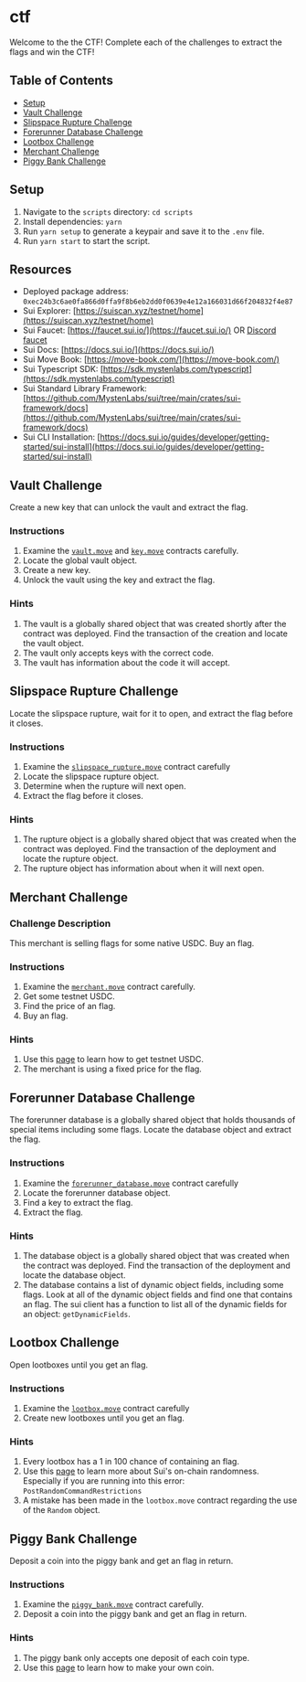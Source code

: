 # ctf
Welcome to the the CTF! Complete each of the challenges to extract the flags and win the CTF!

## Table of Contents 
- [Setup](#setup)
- [Vault Challenge](#vault-challenge)
- [Slipspace Rupture Challenge](#slipspace-rupture-challenge)
- [Forerunner Database Challenge](#forerunner-database-challenge)
- [Lootbox Challenge](#lootbox-challenge)
- [Merchant Challenge](#merchant-challenge)
- [Piggy Bank Challenge](#piggy-bank-challenge)

## Setup

1. Navigate to the `scripts` directory: `cd scripts`
2. Install dependencies: `yarn`
3. Run `yarn setup` to generate a keypair and save it to the `.env` file.
4. Run `yarn start` to start the script.

## Resources

- Deployed package address: `0xec24b3c6ae0fa866d0ffa9f8b6eb2dd0f0639e4e12a166031d66f204832f4e87`
- Sui Explorer: [https://suiscan.xyz/testnet/home](https://suiscan.xyz/testnet/home)
- Sui Faucet: [https://faucet.sui.io/](https://faucet.sui.io/) OR [Discord faucet](https://discord.gg/cKx75xrRMq)
- Sui Docs: [https://docs.sui.io/](https://docs.sui.io/)
- Sui Move Book: [https://move-book.com/](https://move-book.com/)
- Sui Typescript SDK: [https://sdk.mystenlabs.com/typescript](https://sdk.mystenlabs.com/typescript)
- Sui Standard Library Framework: [https://github.com/MystenLabs/sui/tree/main/crates/sui-framework/docs](https://github.com/MystenLabs/sui/tree/main/crates/sui-framework/docs)
- Sui CLI Installation: [https://docs.sui.io/guides/developer/getting-started/sui-install](https://docs.sui.io/guides/developer/getting-started/sui-install)

## Vault Challenge
Create a new key that can unlock the vault and extract the flag.

### Instructions
1. Examine the [`vault.move`](./contracts/sources/vault.move) and [`key.move`](./contracts/sources/key.move) contracts carefully.
2. Locate the global vault object.
3. Create a new key.
4. Unlock the vault using the key and extract the flag.

### Hints
1. The vault is a globally shared object that was created shortly after the contract was deployed. Find the transaction of the creation and locate the vault object.
2. The vault only accepts keys with the correct code.
3. The vault has information about the code it will accept.

## Slipspace Rupture Challenge
Locate the slipspace rupture, wait for it to open, and extract the flag before it closes.

### Instructions
1. Examine the [`slipspace_rupture.move`](./contracts/sources/slipspace_rupture.move) contract carefully
2. Locate the slipspace rupture object. 
3. Determine when the rupture will next open.
4. Extract the flag before it closes.

### Hints
1. The rupture object is a globally shared object that was created when the contract was deployed. Find the transaction of the deployment and locate the rupture object.
2. The rupture object has information about when it will next open. 

## Merchant Challenge 

### Challenge Description
This merchant is selling flags for some native USDC. Buy an flag.

### Instructions
1. Examine the [`merchant.move`](./contracts/sources/merchant.move) contract carefully.
2. Get some testnet USDC.
3. Find the price of an flag.
4. Buy an flag.

### Hints
1. Use this [page](https://sui.io/usdc#start-building) to learn how to get testnet USDC.
2. The merchant is using a fixed price for the flag.

## Forerunner Database Challenge
The forerunner database is a globally shared object that holds thousands of special items including some flags. Locate the database object and extract the flag. 

### Instructions
1. Examine the [`forerunner_database.move`](./contracts/sources/forerunner_database.move) contract carefully
2. Locate the forerunner database object. 
3. Find a key to extract the flag.
4. Extract the flag.

### Hints
1. The database object is a globally shared object that was created when the contract was deployed. Find the transaction of the deployment and locate the database object.
2. The database contains a list of dynamic object fields, including some flags. Look at all of the dynamic object fields and find one that contains an flag. The sui client has a function to list all of the dynamic fields for an object: `getDynamicFields`.

## Lootbox Challenge
Open lootboxes until you get an flag. 

### Instructions
1. Examine the [`lootbox.move`](./contracts/sources/lootbox.move) contract carefully
2. Create new lootboxes until you get an flag.

### Hints
1. Every lootbox has a 1 in 100 chance of containing an flag.
2. Use this [page](https://docs.sui.io/guides/developer/advanced/randomness-onchain#programmable-transaction-block-ptb-restrictions) to learn more about Sui's on-chain randomness. Especially if you are running into this error: `PostRandomCommandRestrictions`
3. A mistake has been made in the `lootbox.move` contract regarding the use of the `Random` object.

## Piggy Bank Challenge
Deposit a coin into the piggy bank and get an flag in return.

### Instructions
1. Examine the [`piggy_bank.move`](./contracts/sources/piggy_bank.move) contract carefully.
2. Deposit a coin into the piggy bank and get an flag in return.

### Hints
1. The piggy bank only accepts one deposit of each coin type. 
2. Use this [page](https://docs.sui.io/standards/coin#minting-and-burning-coins) to learn how to make your own coin.

